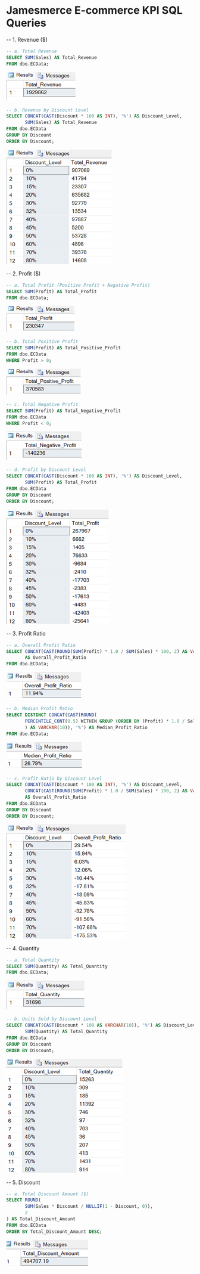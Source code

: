 # Jamesmerce E-commerce KPI SQL Queries


-- 1. Revenue ($)
```sql
-- a. Total Revenue
SELECT SUM(Sales) AS Total_Revenue
FROM dbo.ECData;
``` 
![](https://github.com/jameshoangvu/james_data_portfolio/blob/main/Project_01_Jamesmerce_KPI_Analytics/sql/KPI_result_images/Total_Revenue.png?raw=true)

```sql
-- b. Revenue by Discount Level
SELECT CONCAT(CAST(Discount * 100 AS INT), '%') AS Discount_Level, 
       SUM(Sales) AS Total_Revenue
FROM dbo.ECData
GROUP BY Discount
ORDER BY Discount;
```
![](https://github.com/jameshoangvu/james_data_portfolio/blob/main/Project_01_Jamesmerce_KPI_Analytics/sql/KPI_result_images/Revenue_by_discount_level.png?raw=true)

-- 2. Profit ($)
```sql
-- a. Total Profit (Positive Profit + Negative Profit)
SELECT SUM(Profit) AS Total_Profit
FROM dbo.ECData;
```
![](https://github.com/jameshoangvu/james_data_portfolio/blob/main/Project_01_Jamesmerce_KPI_Analytics/sql/KPI_result_images/Total_profit.png)

```sql
-- b. Total Positive Profit
SELECT SUM(Profit) AS Total_Positive_Profit
FROM dbo.ECData
WHERE Profit > 0;
```
![](https://github.com/jameshoangvu/james_data_portfolio/blob/main/Project_01_Jamesmerce_KPI_Analytics/sql/KPI_result_images/Total_positive_profit.png)

```sql
-- c. Total Negative Profit
SELECT SUM(Profit) AS Total_Negative_Profit
FROM dbo.ECData
WHERE Profit < 0;
```
![](https://github.com/jameshoangvu/james_data_portfolio/blob/main/Project_01_Jamesmerce_KPI_Analytics/sql/KPI_result_images/Total_negative_profit.png)

```sql
-- d. Profit by Discount Level
SELECT CONCAT(CAST(Discount * 100 AS INT), '%') AS Discount_Level,
       SUM(Profit) AS Total_Profit
FROM dbo.ECData
GROUP BY Discount
ORDER BY Discount;
```
![](https://github.com/jameshoangvu/james_data_portfolio/blob/main/Project_01_Jamesmerce_KPI_Analytics/sql/KPI_result_images/Profit_by_discount_level.png)

-- 3. Profit Ratio
```sql
-- a. Overall Profit Ratio
SELECT CONCAT(CAST(ROUND(SUM(Profit) * 1.0 / SUM(Sales) * 100, 2) AS VARCHAR(10)), '%') 
       AS Overall_Profit_Ratio
FROM dbo.ECData;
```
![](https://github.com/jameshoangvu/james_data_portfolio/blob/main/Project_01_Jamesmerce_KPI_Analytics/sql/KPI_result_images/Overall_Profit_Ratio.png)

```sql
-- b. Median Profit Ratio
SELECT DISTINCT CONCAT(CAST(ROUND(
       PERCENTILE_CONT(0.5) WITHIN GROUP (ORDER BY (Profit) * 1.0 / Sales * 100) OVER(), 2
       ) AS VARCHAR(10)), '%') AS Median_Profit_Ratio
FROM dbo.ECData;
```
![](https://github.com/jameshoangvu/james_data_portfolio/blob/main/Project_01_Jamesmerce_KPI_Analytics/sql/KPI_result_images/Median_profit_ratio.png)

```sql
-- c. Profit Ratio by Discount Level
SELECT CONCAT(CAST(Discount * 100 AS INT), '%') AS Discount_Level,
       CONCAT(CAST(ROUND(SUM(Profit) * 1.0 / SUM(Sales) * 100, 2) AS VARCHAR(10)), '%') 
       AS Overall_Profit_Ratio
FROM dbo.ECData
GROUP BY Discount
ORDER BY Discount;
```
![](https://github.com/jameshoangvu/james_data_portfolio/blob/main/Project_01_Jamesmerce_KPI_Analytics/sql/KPI_result_images/Profit_ratio_by_discount_level.png)

-- 4. Quantity
```sql
-- a. Total Quantity
SELECT SUM(Quantity) AS Total_Quantity
FROM dbo.ECData;
```
![](https://github.com/jameshoangvu/james_data_portfolio/blob/main/Project_01_Jamesmerce_KPI_Analytics/sql/KPI_result_images/Total_quantity.png)

```sql
-- b. Units Sold by Discount Level
SELECT CONCAT(CAST(Discount * 100 AS VARCHAR(10)), '%') AS Discount_Level, 
       SUM(Quantity) AS Total_Quantity
FROM dbo.ECData
GROUP BY Discount
ORDER BY Discount;
```
![](https://github.com/jameshoangvu/james_data_portfolio/blob/main/Project_01_Jamesmerce_KPI_Analytics/sql/KPI_result_images/Quantity_by_discount_level.png)

-- 5. Discount
```sql
-- a. Total Discount Amount ($)
SELECT ROUND(
       SUM(Sales * Discount / NULLIF(1 - Discount, 0)), 
       2
) AS Total_Discount_Amount
FROM dbo.ECData
ORDER BY Total_Discount_Amount DESC;
```
![](https://github.com/jameshoangvu/james_data_portfolio/blob/main/Project_01_Jamesmerce_KPI_Analytics/sql/KPI_result_images/Total_Discount.png)
